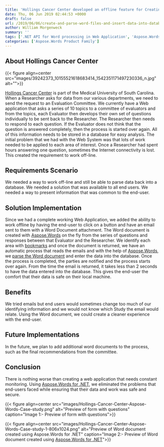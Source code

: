 ```yaml
---
title: 'Hollings Cancer Center developed an offline feature for Creating and Parsing Word files'
date: Thu, 06 Jun 2019 02:44:53 +0000
draft: false
url: /2019/06/06/create-and-parse-word-files-and-insert-data-into-database-using-apis/
author: William Morgenweck
summary: ''
tags: ['.NET API for Word processing in Web Application', 'Aspose.Words', 'Dynamically create and update MS Word documents', 'Free Technical support', 'MS Word DOC/DOCX parsing API', 'Manipulate content inside MS Word document', 'Parse content of MS Word file', 'Process MS Word files using Aspose.Words for .NET', 'Success Stories', 'free trial']
categories: ['Aspose.Words Product Family']
---
```


## About Hollings Cancer Center



{{< figure align=center src="images/39242373_10155521618683414_1542351171497230336_n.jpg" alt="">}}


[Hollings Cancer Center][1] is part of the Medical University of South Carolina. When a Researcher asks for data from our various departments, we need to send the request to an Evaluation Committee. We currently have a Web application that asks a series of 10 topics to a committee of evaluators and from the topics, each Evaluator then develops their own set of questions individually to be sent back to the Researcher. The Researcher then needs to respond to each question. If the Evaluator does not think that the question is answered completely, then the process is started over again. All of this information needs to be stored in a database for easy analysis. The initial problem that we had with the Web System was that lots of work needed to be applied to each area of interest. Once a Researcher had spent hours answering one question, sometimes the Internet connectivity is lost. This created the requirement to work off-line.

## Requirements Scenario

We needed a way to work off-line and still be able to parse data back into a  
database. We needed a solution that was available to all end users. We needed a way to present information that was common to the end-user.

## Solution Implementation

Since we had a complete working Web Application, we added the ability to work offline by having the end-user to click on a button and have an email sent to them with a Word Document attachment. The Word document is created with [Aspose.Words][2] on the fly from the series of questions and responses between that Evaluator and the Researcher. We identify each area with [bookmarks][3] and once the document is returned, we have an automatic process that reads the emails and with the help of [Aspose.Words][4], we [parse the Word document][5] and enter the data into the database. Once the process is completed, the parties are notified and the process starts over again. From the time the email is returned, it takes less than 2 seconds to have the data entered into the database. This gives the end-user the comfort that their data is safe on their local machine.

## Benefits

We tried emails but end users would sometimes change too much of our identifying information and we would not know which Study the email would relate. Using the Word document, we could create a cleaner experience with the end-user.

## Future Implementations

In the future, we plan to add additional word documents to the process, such as the final recommendations from the committee.

## Conclusion

There is nothing worse than creating a web application that needs constant monitoring. Using [Aspose.Words for .NET][6], we eliminated the problems that end-users faced while ensuring that their data and work was safe and secure.



{{< figure align=center src="images/Hollings-Cancer-Center-Aspose-Words-Case-study.png" alt="Preview of form with questions" caption="Image 1:- Preview of form with questions">}}




{{< figure align=center src="images/Hollings-Cancer-Center-Aspose-Words-Case-study-1-806x1024.png" alt="Preview of Word document created using Aspose.Words for .NET" caption="Image 2:- Preview of Word document created using [Aspose.Words for .NET](https://products.aspose.com/words/net)">}}




[1]: https://www.hollingscancercenter.org/index.html
[2]: https://products.aspose.com/words
[3]: https://docs.aspose.com/display/wordsnet/Working+with+Bookmarks
[4]: https://products.aspose.com/words/family
[5]: https://docs.aspose.com/display/wordsnet/Working+with+Document
[6]: https://products.aspose.com/words/net





